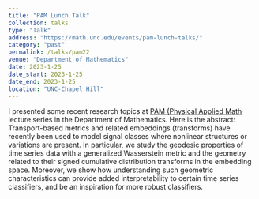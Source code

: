 ```yaml
---
title: "PAM Lunch Talk"
collection: talks
type: "Talk"
address: "https://math.unc.edu/events/pam-lunch-talks/"
category: "past"
permalink: /talks/pam22
venue: "Department of Mathematics"
date: 2023-1-25
date_start: 2023-1-25
date_end: 2023-1-25
location: "UNC-Chapel Hill"
---
```

I presented some recent research topics at [PAM (Physical Applied Math](https://math.unc.edu/events/pam-lunch-talks/) lecture series in the Department of Mathematics. 
Here is the abstract: 
Transport-based metrics and related embeddings (transforms) have recently been used to model signal classes where nonlinear structures or variations are present. In particular, we study the geodesic properties of time series data with a generalized Wasserstein metric and the geometry related to their signed cumulative distribution transforms in the embedding space. Moreover, we show how understanding such geometric characteristics can provide added interpretability to certain time series classifiers, and be an inspiration for more robust classifiers.
